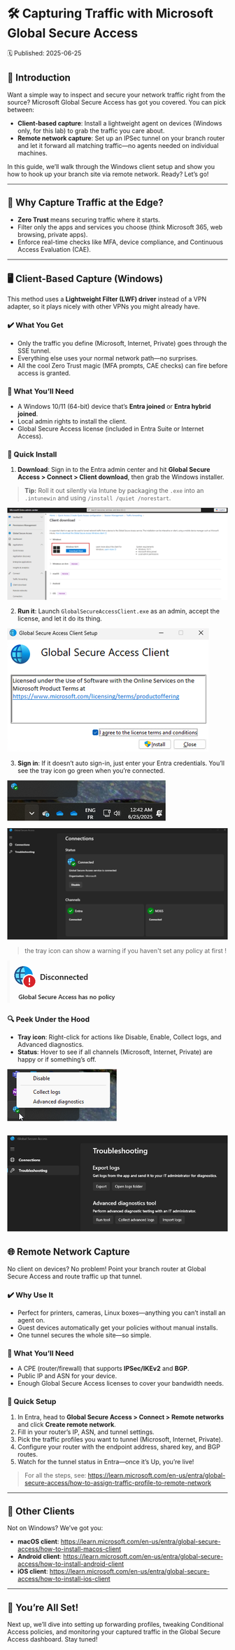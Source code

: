 # 🛠️ Capturing Traffic with Microsoft Global Secure Access
🗓️ Published: 2025-06-25

## 👋 Introduction
Want a simple way to inspect and secure your network traffic right from the source? Microsoft Global Secure Access has got you covered. You can pick between:

- **Client-based capture**: Install a lightweight agent on devices (Windows only, for this lab) to grab the traffic you care about.
- **Remote network capture**: Set up an IPSec tunnel on your branch router and let it forward all matching traffic—no agents needed on individual machines.

In this guide, we’ll walk through the Windows client setup and show you how to hook up your branch site via remote network. Ready? Let’s go!

---

## 🎯 Why Capture Traffic at the Edge?
- **Zero Trust** means securing traffic where it starts.  
- Filter only the apps and services you choose (think Microsoft 365, web browsing, private apps).  
- Enforce real-time checks like MFA, device compliance, and Continuous Access Evaluation (CAE).

---

## 🖥️ Client-Based Capture (Windows)

This method uses a **Lightweight Filter (LWF) driver** instead of a VPN adapter, so it plays nicely with other VPNs you might already have.

### ✔️ What You Get
- Only the traffic you define (Microsoft, Internet, Private) goes through the SSE tunnel.  
- Everything else uses your normal network path—no surprises.  
- All the cool Zero Trust magic (MFA prompts, CAE checks) can fire before access is granted.

### 🔧 What You’ll Need
- A Windows 10/11 (64-bit) device that’s **Entra joined** or **Entra hybrid joined**.  
- Local admin rights to install the client.  
- Global Secure Access license (included in Entra Suite or Internet Access).

### 🚀 Quick Install
1. **Download**: Sign in to the Entra admin center and hit **Global Secure Access > Connect > Client download**, then grab the Windows installer.

> **Tip:** Roll it out silently via Intune by packaging the `.exe` into an `.intunewin` and using `/install /quiet /norestart`.

![](assets/2.%20GSA%20-%20Capturing%20traffic/2025-06-25-00-34-21.png)

2. **Run it**: Launch `GlobalSecureAccessClient.exe` as an admin, accept the license, and let it do its thing.

![](assets/2.%20GSA%20-%20Capturing%20traffic/2025-06-25-00-37-25.png)

3. **Sign in**: If it doesn’t auto sign-in, just enter your Entra credentials. You’ll see the tray icon go green when you’re connected.

![](assets/2.%20GSA%20-%20Capturing%20traffic/2025-06-25-00-42-27.png)

![](assets/2.%20GSA%20-%20Capturing%20traffic/2025-06-25-00-43-32.png)

> the tray icon can show a warning if you haven't set any policy at first !

![](assets/2.%20GSA%20-%20Capturing%20traffic/2025-06-25-00-43-52.png)


### 🔍 Peek Under the Hood
- **Tray icon**: Right-click for actions like Disable, Enable, Collect logs, and Advanced diagnostics.  
- **Status**: Hover to see if all channels (Microsoft, Internet, Private) are happy or if something’s off.

![](assets/2.%20GSA%20-%20Capturing%20traffic/2025-06-25-00-44-29.png)

![](assets/2.%20GSA%20-%20Capturing%20traffic/2025-06-25-00-44-41.png)
---

## 🌐 Remote Network Capture

No client on devices? No problem! Point your branch router at Global Secure Access and route traffic up that tunnel.

### ✔️ Why Use It
- Perfect for printers, cameras, Linux boxes—anything you can’t install an agent on.  
- Guest devices automatically get your policies without manual installs.  
- One tunnel secures the whole site—so simple.

### 🔧 What You’ll Need
- A CPE (router/firewall) that supports **IPSec/IKEv2** and **BGP**.  
- Public IP and ASN for your device.  
- Enough Global Secure Access licenses to cover your bandwidth needs.

### 🚀 Quick Setup
1. In Entra, head to **Global Secure Access > Connect > Remote networks** and click **Create remote network**.  
2. Fill in your router’s IP, ASN, and tunnel settings.  
3. Pick the traffic profiles you want to tunnel (Microsoft, Internet, Private).  
4. Configure your router with the endpoint address, shared key, and BGP routes.  
5. Watch for the tunnel status in Entra—once it’s Up, you’re live!

> For all the steps, see: https://learn.microsoft.com/en-us/entra/global-secure-access/how-to-assign-traffic-profile-to-remote-network

---

## 🔗 Other Clients
Not on Windows? We’ve got you:
- **macOS client**: https://learn.microsoft.com/en-us/entra/global-secure-access/how-to-install-macos-client  
- **Android client**: https://learn.microsoft.com/en-us/entra/global-secure-access/how-to-install-android-client  
- **iOS client**: https://learn.microsoft.com/en-us/entra/global-secure-access/how-to-install-ios-client

---

## 🎉 You’re All Set!
Next up, we’ll dive into setting up forwarding profiles, tweaking Conditional Access policies, and monitoring your captured traffic in the Global Secure Access dashboard. Stay tuned!
